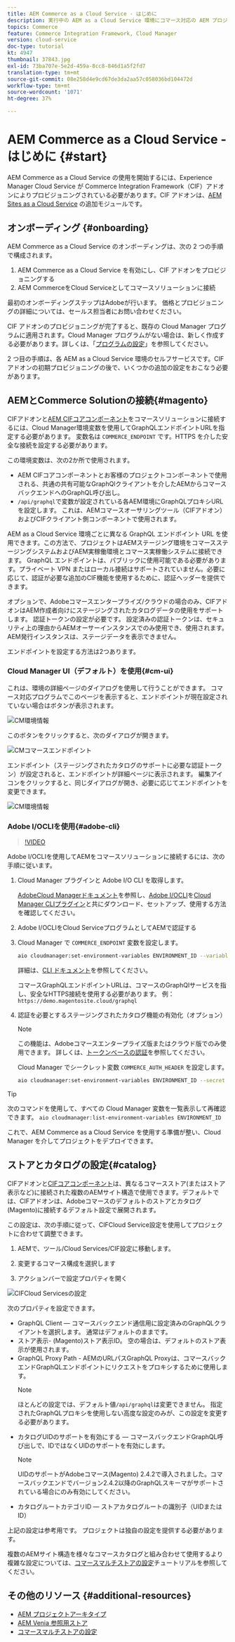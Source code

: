 ```yaml
---
title: AEM Commerce as a Cloud Service - はじめに
description: 実行中の AEM as a Cloud Service 環境にコマース対応の AEM プロジェクトをデプロイする方法を説明します。Adobe Cloud Manager の機能と CI／CD パイプラインを使用すると、実行中の環境に対する Venia 参照ストアフロントを構築できます。
topics: Commerce
feature: Commerce Integration Framework, Cloud Manager
version: cloud-service
doc-type: tutorial
kt: 4947
thumbnail: 37843.jpg
exl-id: 73ba707e-5e2d-459a-8cc8-846d1a5f2fd7
translation-type: tm+mt
source-git-commit: 08e258d4e9cd67de3da2aa57c058036bd104472d
workflow-type: tm+mt
source-wordcount: '1071'
ht-degree: 37%

---
```


# AEM Commerce as a Cloud Service - はじめに {#start}

AEM Commerce as a Cloud Service の使用を開始するには、Experience Manager Cloud Service が Commerce Integration Framework（CIF）アドオンによりプロビジョニングされている必要があります。CIF アドオンは、[AEM Sites as a Cloud Service](https://docs.adobe.com/content/help/ja-JP/experience-manager-cloud-service/sites/home.html) の追加モジュールです。

## オンボーディング {#onboarding}

AEM Commerce as a Cloud Service のオンボーディングは、次の 2 つの手順で構成されます。

1. AEM Commerce as a Cloud Service を有効にし、CIF アドオンをプロビジョニングする
2. AEM CommerceをCloud Serviceとしてコマースソリューションに接続

最初のオンボーディングステップはAdobeが行います。 価格とプロビジョニングの詳細については、セールス担当者にお問い合わせください。

CIF アドオンのプロビジョニングが完了すると、既存の Cloud Manager プログラムに適用されます。Cloud Manager プログラムがない場合は、新しく作成する必要があります。詳しくは、「[プログラムの設定](https://docs.adobe.com/content/help/ja-JP/experience-manager-cloud-manager/using/getting-started/setting-up-program.html)」を参照してください。

2 つ目の手順は、各 AEM as a Cloud Service 環境のセルフサービスです。CIF アドオンの初期プロビジョニングの後で、いくつかの追加の設定をおこなう必要があります。

## AEMとCommerce Solutionの接続{#magento}

CIFアドオンと[AEM CIFコアコンポーネント](https://github.com/adobe/aem-core-cif-components)をコマースソリューションに接続するには、Cloud Manager環境変数を使用してGraphQLエンドポイントURLを指定する必要があります。 変数名は `COMMERCE_ENDPOINT` です。HTTPS を介した安全な接続を設定する必要があります。

この環境変数は、次の2か所で使用されます。

- AEM CIFコアコンポーネントとお客様のプロジェクトコンポーネントで使用される、共通の共有可能なGraphQlクライアントを介したAEMからコマースバックエンドへのGraphQL呼び出し。
- `/api/graphql`で変数が設定されている各AEM環境にGraphQLプロキシURLを設定します。 これは、AEMコマースオーサリングツール（CIFアドオン）およびCIFクライアント側コンポーネントで使用されます。

AEM as a Cloud Service 環境ごとに異なる GraphQL エンドポイント URL を使用できます。この方法で、プロジェクトはAEMステージング環境をコマースステージングシステムおよびAEM実稼働環境とコマース実稼働システムに接続できます。  GraphQL エンドポイントは、パブリックに使用可能である必要があります。プライベート VPN またはローカル接続はサポートされていません。必要に応じて、認証が必要な追加のCIF機能を使用するために、認証ヘッダーを提供できます。

オプションで、Adobeコマースエンタープライズ/クラウドの場合のみ、CIFアドオンはAEM作成者向けにステージングされたカタログデータの使用をサポートします。 認証トークンの設定が必要です。 設定済みの認証トークンは、セキュリティ上の理由からAEMオーサーインスタンスでのみ使用でき、使用されます。 AEM発行インスタンスは、ステージデータを表示できません。

エンドポイントを設定する方法は2つあります。

### Cloud Manager UI（デフォルト）を使用{#cm-ui}

これは、環境の詳細ページのダイアログを使用して行うことができます。 コマース対応プログラムでこのページを表示すると、エンドポイントが現在設定されていない場合はボタンが表示されます。

![CM環境情報](/help/commerce-cloud/assets/commerce-cmui.png)

このボタンをクリックすると、次のダイアログが開きます。

![CMコマースエンドポイント](/help/commerce-cloud/assets/commerce-cm-endpoint.png)

エンドポイント（ステージングされたカタログのサポートに必要な認証トークン）が設定されると、エンドポイントが詳細ページに表示されます。 編集アイコンをクリックすると、同じダイアログが開き、必要に応じてエンドポイントを変更できます。

![CM環境情報](/help/commerce-cloud/assets/commerce-cmui-done.png)

### Adobe I/OCLIを使用{#adobe-cli}

>[!VIDEO](https://video.tv.adobe.com/v/37843?quality=12&learn=on)

Adobe I/OCLIを使用してAEMをコマースソリューションに接続するには、次の手順に従います。

1. Cloud Manager プラグインと Adobe I/O CLI を取得します。

   [AdobeCloud Managerドキュメント](https://docs.adobe.com/content/help/ja-JP/experience-manager-cloud-manager/using/introduction-to-cloud-manager.html)を参照し、[Adobe I/OCLI](https://github.com/adobe/aio-cli)を[Cloud Manager CLIプラグイン](https://github.com/adobe/aio-cli-plugin-cloudmanager)と共にダウンロード、セットアップ、使用する方法を確認してください。

2. Adobe I/OCLIをCloud ServiceプログラムとしてAEMで認証する

3. Cloud Manager で `COMMERCE_ENDPOINT` 変数を設定します。

   ```bash
   aio cloudmanager:set-environment-variables ENVIRONMENT_ID --variable COMMERCE_ENDPOINT "<Magento GraphQL endpoint URL>"
   ```

   詳細は、[CLI ドキュメント](https://github.com/adobe/aio-cli-plugin-cloudmanager#aio-cloudmanagerset-environment-variables-environmentid)を参照してください。

   コマースGraphQLエンドポイントURLは、コマースのGraphQlサービスを指し、安全なHTTPS接続を使用する必要があります。 例：`https://demo.magentosite.cloud/graphql`

4. 認証を必要とするステージングされたカタログ機能の有効化（オプション）

   >[!NOTE]
   >
   >この機能は、Adobeコマースエンタープライズ版またはクラウド版でのみ使用できます。 詳しくは、[トークンベースの認証](https://devdocs.magento.com/guides/v2.4/get-started/authentication/gs-authentication-token.html#integration-tokens)を参照してください。

   Cloud Manager でシークレット変数 `COMMERCE_AUTH_HEADER` を設定します。

   ```bash
   aio cloudmanager:set-environment-variables ENVIRONMENT_ID --secret COMMERCE_AUTH_HEADER "Authorization: Bearer <Access Token>"
   ```

>[!TIP]
>
>次のコマンドを使用して、すべての Cloud Manager 変数を一覧表示して再確認できます。 `aio cloudmanager:list-environment-variables ENVIRONMENT_ID`

これで、AEM Commerce as a Cloud Service を使用する準備が整い、Cloud Manager を介してプロジェクトをデプロイできます。

## ストアとカタログの設定{#catalog}

CIFアドオンと[CIFコアコンポーネント](https://github.com/adobe/aem-core-cif-components)は、異なるコマースストア(またはストア表示など)に接続された複数のAEMサイト構造で使用できます。デフォルトでは、CIFアドオンは、Adobeコマースのデフォルトのストアとカタログ(Magento)に接続するデフォルト設定で展開されます。

この設定は、次の手順に従って、CIFCloud Service設定を使用してプロジェクトに合わせて調整できます。

1. AEMで、ツール/Cloud Services/CIF設定に移動します。

2. 変更するコマース構成を選択します

3. アクションバーで設定プロパティを開く

![CIFCloud Servicesの設定](/help/commerce-cloud/assets/cif-cloud-service-config.png)

次のプロパティを設定できます。

- GraphQL Client — コマースバックエンド通信用に設定済みのGraphQLクライアントを選択します。 通常はデフォルトのままです。
- ストア表示- (Magento)ストア表示ID。 空の場合は、デフォルトのストア表示が使用されます。
- GraphQL Proxy Path - AEMのURLパスGraphQL Proxyは、コマースバックエンドGraphQLエンドポイントにリクエストをプロキシするために使用します。
   >[!NOTE]
   >
   > ほとんどの設定では、デフォルト値`/api/graphql`は変更できません。 指定されたGraphQLプロキシを使用しない高度な設定のみが、この設定を変更する必要があります。
- カタログUIDのサポートを有効にする — コマースバックエンドGraphQL呼び出しで、IDではなくUIDのサポートを有効にします。
   >[!NOTE]
   >
   > UIDのサポートがAdobeコマース(Magento) 2.4.2で導入されました。コマースバックエンドでバージョン2.4.2以降のGraphQLスキーマがサポートされている場合にのみ有効にしてください。
- カタログルートカテゴリID — ストアカタログルートの識別子（UIDまたはID）

上記の設定は参考用です。 プロジェクトは独自の設定を提供する必要があります。

複数のAEMサイト構造を様々なコマースカタログと組み合わせて使用するより複雑な設定については、[コマースマルチストアの設定](configuring/multi-store-setup.md)チュートリアルを参照してください。

## その他のリソース {#additional-resources}

- [AEM プロジェクトアーキタイプ](https://github.com/adobe/aem-project-archetype)
- [AEM Venia 参照用ストア](https://github.com/adobe/aem-cif-guides-venia)
- [コマースマルチストアの設定](configuring/multi-store-setup.md)
